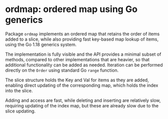 # ordmap: ordered map using Go generics

Package `ordmap` implements an ordered map that retains the order of items added to a slice, while also providing fast key-based map lookup of items, using the Go 1.18 generics system.

The implementation is fully visible and the API provides a minimal subset of methods, compared to other implementations that are heavier, so that additional functionality can be added as needed.  Iteration can be performed directly on the `Order` using standard Go `range` function.

The slice structure holds the Key and Val for items as they are added, enabling direct updating of the corresponding map, which holds the index into the slice.

Adding and access are fast, while deleting and inserting are relatively slow, requiring updating of the index map, but these are already slow due to the slice updating.

